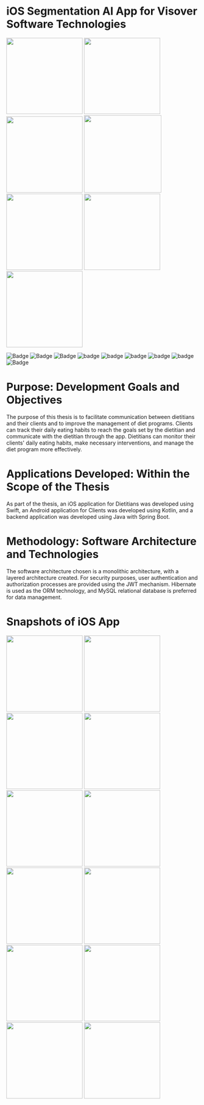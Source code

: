 # iOS Segmentation AI App for Visover Software Technologies


<img width="200" alt="" src="https://github.com/duhanboblanli/iOS-Segmentation-AI/assets/77344408/35d98387-49d6-480b-8003-c45b2ea622d5">
<img width="200" alt="" src="https://github.com/duhanboblanli/iOS-Segmentation-AI/assets/77344408/e30d5d82-895b-4330-8b8b-c61b2b5eb03a">
<img width="200" alt="" src="https://github.com/duhanboblanli/iOS-Segmentation-AI/assets/77344408/9d2ac6d1-4c66-4920-8876-049643d148b5">

<img width="203" alt="" src="https://github.com/duhanboblanli/iOS-Segmentation-AI/assets/77344408/e915d8f3-740c-4718-aee6-5a84362a7f31">
<img width="200" alt="" src="">
<img width="200" alt="" src="">
<img width="200" alt="" src="">

![Badge](https://img.shields.io/badge/Dietitian-Application-purple)
![Badge](https://img.shields.io/badge/Nutrition-App-Pink)
![Badge](https://img.shields.io/badge/ChatAndTracker-App-pink)
![badge](https://img.shields.io/badge/Platfrom-iOS-blue)
![badge](https://img.shields.io/badge/Platfrom-Android-gold)
![badge](https://img.shields.io/badge/Platfrom-Java-orange)
![badge](https://img.shields.io/badge/Platfrom-Docker-yellowgreen)
![badge](https://img.shields.io/badge/Platfrom-MySQL-red)
![Badge](https://img.shields.io/badge/License-MIT-yellow) 

# Purpose: Development Goals and Objectives
 
The purpose of this thesis is to facilitate communication between dietitians and their clients and to improve the management of diet programs. Clients can track their daily eating habits to reach the goals set by the dietitian and communicate with the dietitian through the app. Dietitians can monitor their clients' daily eating habits, make necessary interventions, and manage the diet program more effectively.

# Applications Developed: Within the Scope of the Thesis

As part of the thesis, an iOS application for Dietitians was developed using Swift, an Android application for Clients was developed using Kotlin, and a backend application was developed using Java with Spring Boot.

# Methodology: Software Architecture and Technologies

The software architecture chosen is a monolithic architecture, with a layered architecture created. For security purposes, user authentication and authorization processes are provided using the JWT mechanism. Hibernate is used as the ORM technology, and MySQL relational database is preferred for data management.




# Snapshots of iOS App



<img width="200" alt="" src="https://github.com/duhanboblanli/iOS-Segmentation-AI/assets/77344408/df1348b4-f625-402e-80db-05f0ae969a4a">
<img width="200" alt="" src="https://github.com/duhanboblanli/iOS-Segmentation-AI/assets/77344408/4cd131f5-8aaa-4f9c-8080-1c90560f6c6a">
<img width="200" alt="" src="https://github.com/duhanboblanli/iOS-Segmentation-AI/assets/77344408/e459427e-54c8-4845-9f27-43425597acdc">
<img width="200" alt="" src="https://github.com/duhanboblanli/iOS-Segmentation-AI/assets/77344408/dc346e4b-a2a8-4ce4-aecd-0572dfef8da0">
<img width="200" alt="" src="https://github.com/duhanboblanli/iOS-Segmentation-AI/assets/77344408/46770723-abc4-43ad-ab02-4ef8859837de">
<img width="200" alt="" src="https://github.com/duhanboblanli/iOS-Segmentation-AI/assets/77344408/49f15e84-6515-440b-8167-35530751c939">
<img width="200" alt="" src="">
<img width="200" alt="" src="">
<img width="200" alt="" src="">
<img width="200" alt="" src="">
<img width="200" alt="" src="">
<img width="200" alt="" src="">






































